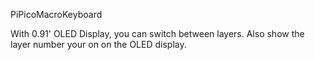 PiPicoMacroKeyboard

With 0.91' OLED Display, you can switch between layers. Also show the layer number your on on the OLED display.
